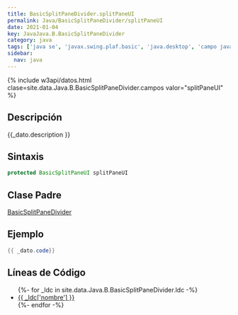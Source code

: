 ```yaml
---
title: BasicSplitPaneDivider.splitPaneUI
permalink: Java/BasicSplitPaneDivider/splitPaneUI
date: 2021-01-04
key: JavaJava.B.BasicSplitPaneDivider
category: java
tags: ['java se', 'javax.swing.plaf.basic', 'java.desktop', 'campo java', 'Java 1.0']
sidebar: 
  nav: java
---
```


{% include w3api/datos.html clase=site.data.Java.B.BasicSplitPaneDivider.campos valor="splitPaneUI" %}

## Descripción
{{_dato.description }}

## Sintaxis
~~~java
protected BasicSplitPaneUI splitPaneUI
~~~

## Clase Padre
[BasicSplitPaneDivider](/Java/BasicSplitPaneDivider/)

## Ejemplo
~~~java
{{ _dato.code}}
~~~

## Líneas de Código
<ul>
{%- for _ldc in site.data.Java.B.BasicSplitPaneDivider.ldc -%}
   <li>
       <a href="{{_ldc['url'] }}">{{ _ldc['nombre'] }}</a>
   </li>
{%- endfor -%}
</ul>
